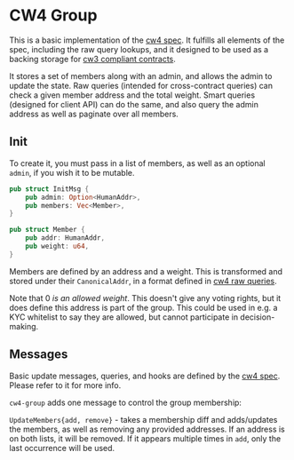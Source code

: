 # CW4 Group

This is a basic implementation of the [cw4 spec](../../packages/cw4/README.md).
It fulfills all elements of the spec, including the raw query lookups, and it
designed to be used as a backing storage for
[cw3 compliant contracts](../../packages/cw3/README.md).

It stores a set of members along with an admin, and allows the admin to update
the state. Raw queries (intended for cross-contract queries) can check a given
member address and the total weight. Smart queries (designed for client API) can
do the same, and also query the admin address as well as paginate over all
members.

## Init

To create it, you must pass in a list of members, as well as an optional
`admin`, if you wish it to be mutable.

```rust
pub struct InitMsg {
    pub admin: Option<HumanAddr>,
    pub members: Vec<Member>,
}

pub struct Member {
    pub addr: HumanAddr,
    pub weight: u64,
}
```

Members are defined by an address and a weight. This is transformed and stored
under their `CanonicalAddr`, in a format defined in
[cw4 raw queries](../../packages/cw4/README.md#raw).

Note that 0 _is an allowed weight_. This doesn't give any voting rights, but it
does define this address is part of the group. This could be used in e.g. a KYC
whitelist to say they are allowed, but cannot participate in decision-making.

## Messages

Basic update messages, queries, and hooks are defined by the
[cw4 spec](../../packages/cw4/README.md). Please refer to it for more info.

`cw4-group` adds one message to control the group membership:

`UpdateMembers{add, remove}` - takes a membership diff and adds/updates the
members, as well as removing any provided addresses. If an address is on both
lists, it will be removed. If it appears multiple times in `add`, only the last
occurrence will be used.
